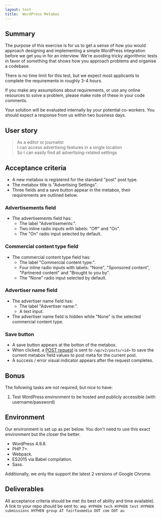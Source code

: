 ```yaml
---
layout: test
title:  WordPress Metabox
---
```


## Summary

The purpose of this exercise is for us to get a sense of how you would approach designing and implementing a simple WordPress integration before we get you in for an interview. We're avoiding tricky algorithmic tests in favor of something that shows how you approach problems and organise a codebase.

There is no time limit for this test, but we expect most applicants to complete the requirements in roughly 3-4 hours.

If you make any assumptions about requirements, or use any online resources to solve a problem, please make note of these in your code comments.

Your solution will be evaluated internally by your potential co-workers. You should expect a response from us within two business days.

## User story

> As a editor or journalist\
I can access advertising features in a single location\
So I can easily find all advertising-related settings

## Acceptance criteria

- A new metabox is registered for the standard "post" post type.
- The metabox title is "Advertising Settings".
- Three fields and a save button appear in the metabox, their requirements are outlined below.

### Advertisements field

- The advertisements field has:
  - The label "Advertisements:".
  - Two inline radio inputs with labels: "Off" and "On".
  - The "On" radio input selected by default.

### Commercial content type field

- The commercial content type field has:
  - The label "Commercial content type:".
  - Four inline radio inputs with labels: "None", "Sponsored content", "Partnered content" and "Brought to you by".
  - The "None" radio input selected by default.

### Advertiser name field

- The advertiser name field has:
  - The label "Advertiser name:".
  - A text input.
- The advertiser name field is hidden while "None" is the selected commercial content type.

### Save button

- A save button appears at the botton of the metabox.
- When clicked, a [POST request](https://developer.wordpress.org/rest-api/reference/posts/#update-a-post) is sent to `/wp/v2/posts/<id>` to save the current metabox field values to post meta for the current post.
- A success / error visual indicator appears after the request completes.

## Bonus

The following tasks are not required, but nice to have:

1. Test WordPress environment to be hosted and publicly accessible (with username/password)

## Environment

Our environment is set up as per below. You don't need to use this exact environment but the closer the better.

- WordPress 4.9.8.
- PHP 7+.
- Webpack.
- ES2015 via Babel compilation.
- Sass.

Additionally, we only the support the latest 2 versions of Google Chrome.

## Deliverables

All acceptance criteria should be met (to best of ability and time available). A link to your repo should be sent to: `amp HYPHEN tech HYPHEN test HYPHEN submissions HYPHEN group AT fairfaxmedia DOT com DOT au`
